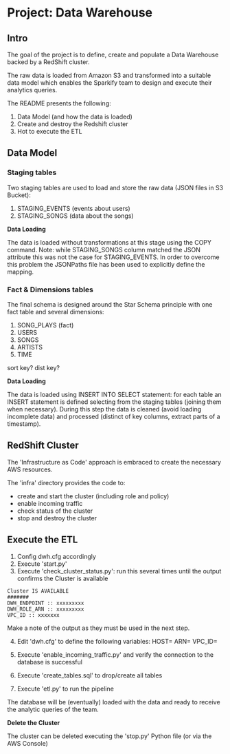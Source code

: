 # Project: Data Warehouse

## Intro

The goal of the project is to define, create and populate a Data Warehouse backed by a RedShift cluster.

The raw data is loaded from Amazon S3 and transformed into a suitable data model which enables
the Sparkify team to design and execute their analytics queries.

The README presents the following:
1. Data Model (and how the data is loaded)
2. Create and destroy the Redshift cluster
3. Hot to execute the ETL

## Data Model

### Staging tables

Two staging tables are used to load and store the raw data (JSON files in S3 Bucket):
1. STAGING_EVENTS (events about users)
2. STAGING_SONGS (data about the songs)

**Data Loading**

The data is loaded without transformations at this stage using the COPY command.
Note: while STAGING_SONGS column matched the JSON attribute this was not the case for STAGING_EVENTS.
In order to overcome this problem the JSONPaths file has been used to explicitly define the mapping.


### Fact & Dimensions tables

The final schema is designed around the Star Schema principle with one fact table and several dimensions:
1. SONG_PLAYS (fact)
2. USERS
3. SONGS
4. ARTISTS
5. TIME

sort key? dist key?

**Data Loading**

The data is loaded using INSERT INTO SELECT statement: for each table an INSERT statement is defined
selecting from the staging tables (joining them when necessary).
During this step the data is cleaned (avoid loading incomplete data) and processed (distinct of key columns,
extract parts of a timestamp).

## RedShift Cluster

The 'Infrastructure as Code' approach is embraced to create the necessary AWS resources.

The 'infra' directory provides the code to:
- create and start the cluster (including role and policy)
- enable incoming traffic
- check status of the cluster
- stop and destroy the cluster

## Execute the ETL

1. Config dwh.cfg accordingly
2. Execute 'start.py'
3. Execute 'check_cluster_status.py': run this several times until the output confirms the Cluster is available
```
Cluster IS AVAILABLE
#######
DWH_ENDPOINT :: xxxxxxxxx
DWH_ROLE_ARN :: xxxxxxxxx
VPC_ID :: xxxxxxx
```
Make a note of the output as they must be used in the next step.

4. Edit 'dwh.cfg' to define the following variables:
HOST=<value of DWH_ENDPOINT>
ARN=<value of DWH_ROLE_ARN>
VPC_ID=<value of VPC_ID>

5. Execute 'enable_incoming_traffic.py' and verify the connection to the database is successful

6. Execute 'create_tables.sql' to drop/create all tables

7. Execute 'etl.py' to run the pipeline

The database will be (eventually) loaded with the data and ready to receive the analytic queries of the team.

**Delete the Cluster**
 
 The cluster can be deleted executing the 'stop.py' Python file (or via the AWS Console)